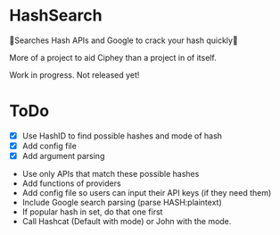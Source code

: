 # HashSearch
🔎Searches Hash APIs and Google to crack your hash quickly🔎

More of a project to aid Ciphey than a project in of itself.

Work in progress. Not released yet!

# ToDo
- [x] Use HashID to find possible hashes and mode of hash
- [x] Add config file
- [x] Add argument parsing
* Use only APIs that match these possible hashes
* Add functions of providers
* Add config file so users can input their API keys (if they need them)
* Include Google search parsing (parse HASH:plaintext)
* If popular hash in set, do that one first
* Call Hashcat (Default with mode) or John with the mode.
